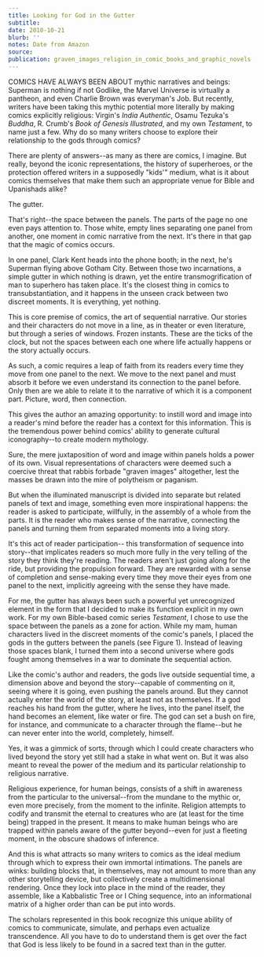 ```yaml
---
title: Looking for God in the Gutter
subtitle:
date: 2010-10-21
blurb: ''
notes: Date from Amazon
source:
publication: graven_images_religion_in_comic_books_and_graphic_novels
---
```


COMICS HAVE ALWAYS BEEN ABOUT mythic narratives and beings: Superman is nothing if not Godlike, the Marvel Universe is virtually a pantheon, and even Charlie Brown was everyman's Job. But recently, writers have been taking this mythic potential more literally by making comics explicitly religious: Virgin's _India Authentic_, Osamu Tezuka's _Buddha_, R. Crumb's _Book of Genesis Illustrated_, and my own _Testament_, to name just a few. Why do so many writers choose to explore their relationship to the gods through comics?

There are plenty of answers--as many as there are comics, I imagine. But really, beyond the iconic representations, the history of superheroes, or the protection offered writers in a supposedly "kids'" medium, what is it about comics themselves that make them such an appropriate venue for Bible and Upanishads alike?

The gutter.

That's right--the space between the panels. The parts of the page no one even pays attention to. Those white, empty lines separating one panel from another, one moment in comic narrative from the next. It's there in that gap that the magic of comics occurs.

In one panel, Clark Kent heads into the phone booth; in the next, he's Superman flying above Gotham City. Between those two incarnations, a simple gutter in which nothing is drawn, yet the entire transmogrification of man to superhero has taken place. It's the closest thing in comics to transubstantiation, and it happens in the unseen crack between two discreet moments. It is everything, yet nothing.

This is core premise of comics, the art of sequential narrative. Our stories and their characters do not move in a line, as in theater or even literature, but through a series of windows. Frozen instants. These are the ticks of the clock, but not the spaces between each one where life actually happens or the story actually occurs.

As such, a comic requires a leap of faith from its readers every time they move from one panel to the next. We move to the next panel and must absorb it before we even understand its connection to the panel before. Only then are we able to relate it to the narrative of which it is a component part. Picture, word, then connection.

This gives the author an amazing opportunity: to instill word and image into a reader's mind before the reader has a context for this information. This is the tremendous power behind comics' ability to generate cultural iconography--to create modern mythology.

Sure, the mere juxtaposition of word and image within panels holds a power of its own. Visual representations of characters were deemed such a coercive threat that rabbis forbade "graven images" altogether, lest the masses be drawn into the mire of polytheism or paganism.

But when the illuminated manuscript is divided into separate but related panels of text and image, something even more inspirational happens: the reader is asked to participate, willfully, in the assembly of a whole from the parts. It is the reader who makes sense of the narrative, connecting the panels and turning them from separated moments into a living story.

It's this act of reader participation-- this transformation of sequence into story--that implicates readers so much more fully in the very telling of the story they think they're reading. The readers aren't just going along for the ride, but providing the propulsion forward. They are rewarded with a sense of completion and sense-making every time they move their eyes from one panel to the next, implicitly agreeing with the sense they have made.

For me, the gutter has always been such a powerful yet unrecognized element in the form that I decided to make its function explicit in my own work. For my own Bible-based comic series _Testament_, I chose to use the space between the panels as a zone for action. While my mam, human characters lived in the discreet moments of the comic's panels, I placed the gods in the gutters between the panels (see Figure 1). Instead of leaving those spaces blank, I turned them into a second universe where gods fought among themselves in a war to dominate the sequential action.

Like the comic's author and readers, the gods live outside sequential time, a dimension above and beyond the story--capable of commenting on it, seeing where it is going, even pushing the panels around. But they cannot actually enter the world of the story, at least not as themselves. If a god reaches his hand from the gutter, where he lives, into the panel itself, the hand becomes an element, like water or fire. The god can set a bush on fire, for instance, and communicate to a character through the flame--but he can never enter into the world, completely, himself.

Yes, it was a gimmick of sorts, through which I could create characters who lived beyond the story yet still had a stake in what went on. But it was also meant to reveal the power of the medium and its particular relationship to religious narrative.

Religious experience, for human beings, consists of a shift in awareness from the particular to the universal--from the mundane to the mythic or, even more precisely, from the moment to the infinite. Religion attempts to codify and transmit the eternal to creatures who are (at least for the time being) trapped in the present. It means to make human beings who are trapped within panels aware of the gutter beyond--even for just a fleeting moment, in the obscure shadows of inference.

And this is what attracts so many writers to comics as the ideal medium through which to express their own immortal intimations. The panels are winks: building blocks that, in themselves, may not amount to more than any other storytelling device, but collectively create a multidimensional rendering. Once they lock into place in the mind of the reader, they assemble, like a Kabbalistic Tree or I Ching sequence, into an informational matrix of a higher order than can be put into words.

The scholars represented in this book recognize this unique ability of comics to communicate, simulate, and perhaps even actualize transcendence. All you have to do to understand them is get over the fact that God is less likely to be found in a sacred text than in the gutter.

